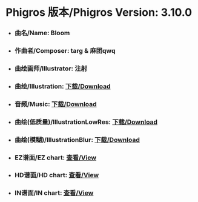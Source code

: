
# Phigros 版本/Phigros Version:  3.10.0

- ### __曲名/Name:  Bloom__

- ### __作曲者/Composer:  targ & 麻团qwq__

- ### __曲绘画师/Illustrator:  注射__

- ### __曲绘/Illustration:  [下载/Download](https://github.com/Po6647A/WebAssests/releases/download/3.10.0/1127.png)__

- ### __音频/Music:  [下载/Download](https://github.com/Po6647A/WebAssests/releases/download/3.10.0/1799.ogg)__

- ### __曲绘(低质量)/IllustrationLowRes:  [下载/Download](https://github.com/Po6647A/WebAssests/releases/download/3.10.0/1619.png)__

- ### __曲绘(模糊)/IllustrationBlur:  [下载/Download](https://github.com/Po6647A/WebAssests/releases/download/3.10.0/0)__


- ### __EZ谱面/EZ chart:  [查看/View](./EZ.json/index.html)__

- ### __HD谱面/HD chart:  [查看/View](./HD.json/index.html)__

- ### __IN谱面/IN chart:  [查看/View](./IN.json/index.html)__

